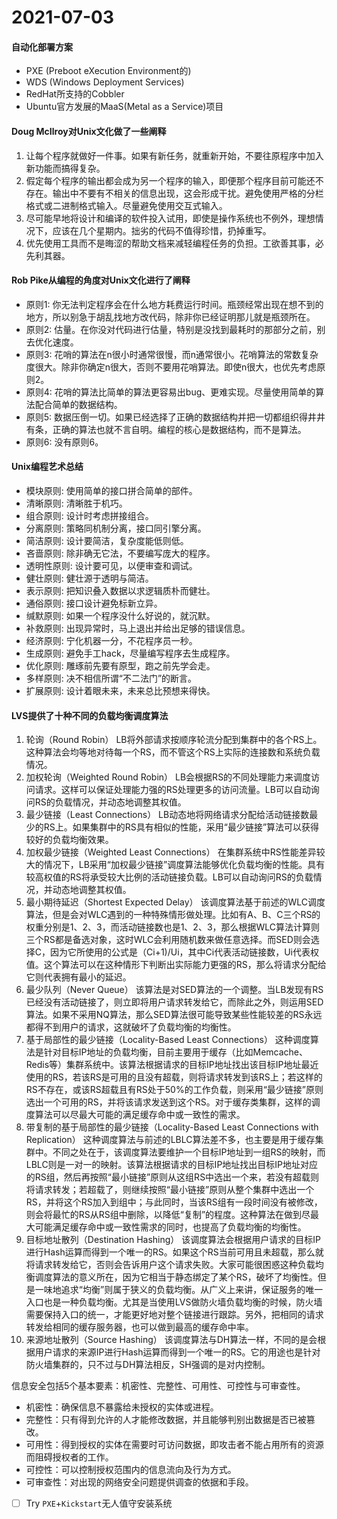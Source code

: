 # 2021-07-03


#### 自动化部署方案

- PXE (Preboot eXecution Environment的)
- WDS (Windows Deployment Services)
- RedHat所支持的Cobbler
- Ubuntu官方发展的MaaS(Metal as a Service)项目


#### Doug McIlroy对Unix文化做了一些阐释

1. 让每个程序就做好一件事。如果有新任务，就重新开始，不要往原程序中加入新功能而搞得复杂。
2. 假定每个程序的输出都会成为另一个程序的输入，即便那个程序目前可能还不存在。输出中不要有不相关的信息出现，这会形成干扰。避免使用严格的分栏格式或二进制格式输入。尽量避免使用交互式输入。
3. 尽可能早地将设计和编译的软件投入试用，即使是操作系统也不例外，理想情况下，应该在几个星期内。拙劣的代码不值得珍惜，扔掉重写。
4. 优先使用工具而不是晦涩的帮助文档来减轻编程任务的负担。工欲善其事，必先利其器。

#### Rob Pike从编程的角度对Unix文化进行了阐释

- 原则1: 你无法判定程序会在什么地方耗费运行时间。瓶颈经常出现在想不到的地方，所以别急于胡乱找地方改代码，除非你已经证明那儿就是瓶颈所在。
- 原则2: 估量。在你没对代码进行估量，特别是没找到最耗时的那部分之前，别去优化速度。
- 原则3: 花哨的算法在n很小时通常很慢，而n通常很小。花哨算法的常数复杂度很大。除非你确定n很大，否则不要用花哨算法。即使n很大，也优先考虑原则2。
- 原则4: 花哨的算法比简单的算法更容易出bug、更难实现。尽量使用简单的算法配合简单的数据结构。
- 原则5: 数据压倒一切。如果已经选择了正确的数据结构并把一切都组织得井井有条，正确的算法也就不言自明。编程的核心是数据结构，而不是算法。
- 原则6: 没有原则6。


#### Unix编程艺术总结

- 模块原则: 使用简单的接口拼合简单的部件。
- 清晰原则: 清晰胜于机巧。
- 组合原则: 设计时考虑拼接组合。
- 分离原则: 策略同机制分离，接口同引擎分离。
- 简洁原则: 设计要简洁，复杂度能低则低。
- 吝啬原则: 除非确无它法，不要编写庞大的程序。
- 透明性原则: 设计要可见，以便审查和调试。
- 健壮原则: 健壮源于透明与简洁。
- 表示原则: 把知识叠入数据以求逻辑质朴而健壮。
- 通俗原则: 接口设计避免标新立异。
- 缄默原则: 如果一个程序没什么好说的，就沉默。
- 补救原则: 出现异常时，马上退出并给出足够的错误信息。
- 经济原则: 宁化机器一分，不花程序员一秒。
- 生成原则: 避免手工hack，尽量编写程序去生成程序。
- 优化原则: 雕琢前先要有原型，跑之前先学会走。
- 多样原则: 决不相信所谓“不二法门”的断言。
- 扩展原则: 设计着眼未来，未来总比预想来得快。


#### LVS提供了十种不同的负载均衡调度算法

01. 轮询（Round Robin）
    LB将外部请求按顺序轮流分配到集群中的各个RS上。这种算法会均等地对待每一个RS，而不管这个RS上实际的连接数和系统负载情况。
02. 加权轮询（Weighted Round Robin）
    LB会根据RS的不同处理能力来调度访问请求。这样可以保证处理能力强的RS处理更多的访问流量。LB可以自动询问RS的负载情况，并动态地调整其权值。
03. 最少链接（Least Connections）
    LB动态地将网络请求分配给活动链接数最少的RS上。如果集群中的RS具有相似的性能，采用“最少链接”算法可以获得较好的负载均衡效果。
04. 加权最少链接（Weighted Least Connections）
    在集群系统中RS性能差异较大的情况下，LB采用“加权最少链接”调度算法能够优化负载均衡的性能。具有较高权值的RS将承受较大比例的活动链接负载。LB可以自动询问RS的负载情况，并动态地调整其权值。
05. 最小期待延迟（Shortest Expected Delay）
    该调度算法基于前述的WLC调度算法，但是会对WLC遇到的一种特殊情形做处理。比如有A、B、C三个RS的权重分别是1、2、3，而活动链接数也是1、2、3，那么根据WLC算法计算则三个RS都是备选对象，这时WLC会利用随机数来做任意选择。而SED则会选择C，因为它所使用的公式是（Ci+1)/Ui，其中Ci代表活动链接数，Ui代表权值。这个算法可以在这种情形下判断出实际能力更强的RS，那么将请求分配给它则代表拥有最小的延迟。
06. 最少队列（Never Queue）
    该算法是对SED算法的一个调整。当LB发现有RS已经没有活动链接了，则立即将用户请求转发给它，而除此之外，则运用SED算法。如果不采用NQ算法，那么SED算法很可能导致某些性能较差的RS永远都得不到用户的请求，这就破坏了负载均衡的均衡性。
07. 基于局部性的最少链接（Locality-Based Least Connections）
    这种调度算法是针对目标IP地址的负载均衡，目前主要用于缓存（比如Memcache、Redis等）集群系统中。该算法根据请求的目标IP地址找出该目标IP地址最近使用的RS，若该RS是可用的且没有超载，则将请求转发到该RS上；若这样的RS不存在，或该RS超载且有RS处于50%的工作负载，则采用“最少链接”原则选出一个可用的RS，并将该请求发送到这个RS。对于缓存类集群，这样的调度算法可以尽最大可能的满足缓存命中或一致性的需求。
08. 带复制的基于局部性的最少链接（Locality-Based Least Connections with Replication）
    这种调度算法与前述的LBLC算法差不多，也主要是用于缓存集群中。不同之处在于，该调度算法要维护一个目标IP地址到一组RS的映射，而LBLC则是一对一的映射。该算法根据请求的目标IP地址找出目标IP地址对应的RS组，然后再按照“最小链接”原则从这组RS中选出一个来，若没有超载则将请求转发；若超载了，则继续按照“最小链接”原则从整个集群中选出一个RS，并将这个RS加入到组中；与此同时，当该RS组有一段时间没有被修改，则会将最忙的RS从RS组中删除，以降低“复制”的程度。这种算法在做到尽最大可能满足缓存命中或一致性需求的同时，也提高了负载均衡的均衡性。
09. 目标地址散列（Destination Hashing）
    该调度算法会根据用户请求的目标IP进行Hash运算而得到一个唯一的RS。如果这个RS当前可用且未超载，那么就将请求转发给它，否则会告诉用户这个请求失败。大家可能很困惑这种负载均衡调度算法的意义所在，因为它相当于静态绑定了某个RS，破坏了均衡性。但是一味地追求“均衡”则属于狭义的负载均衡。从广义上来讲，保证服务的唯一入口也是一种负载均衡。尤其是当使用LVS做防火墙负载均衡的时候，防火墙需要保持入口的统一，才能更好地对整个链接进行跟踪。另外，把相同的请求转发给相同的缓存服务器，也可以做到最高的缓存命中率。
10. 来源地址散列（Source Hashing）
    该调度算法与DH算法一样，不同的是会根据用户请求的来源IP进行Hash运算而得到一个唯一的RS。它的用途也是针对防火墙集群的，只不过与DH算法相反，SH强调的是对内控制。


信息安全包括5个基本要素：机密性、完整性、可用性、可控性与可审查性。
- 机密性：确保信息不暴露给未授权的实体或进程。
- 完整性：只有得到允许的人才能修改数据，并且能够判别出数据是否已被篡改。
- 可用性：得到授权的实体在需要时可访问数据，即攻击者不能占用所有的资源而阻碍授权者的工作。
- 可控性：可以控制授权范围内的信息流向及行为方式。
- 可审查性：对出现的网络安全问题提供调查的依据和手段。

- [ ] Try `PXE`+`Kickstart`无人值守安装系统
